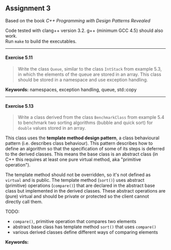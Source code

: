 Assignment 3
------------

Based on the book *C++ Programming with Design Patterns Revealed*

Code tested with clang++ version 3.2.
g++ (minimum GCC 4.5) should also work.  
Run `make` to build the executables.

---

#### Exercise 5.11
> Write the class `Queue`, similar to the class `IntStack` from example 5.3,
> in which the elements of the queue are stored in an array. This class should
> be stored in a namespace and use exception handling.

**Keywords:** namespaces, exception handling, queue, std::copy

---

#### Exercise 5.13
> Write a class derived from the class `BenchmarkClass` from example 5.4 to
> benchmark two sorting algorithms (bubble and quick sort) for `double` values
> stored in an array.

This class uses the **template method design pattern**, a class behavioural
pattern (i.e. describes class behaviour). This pattern describes how to define
an algorithm so that the specification of some of its steps is deferred to the
derived classes. This means the base class is an abstract class (in C++ this
requires at least one pure virtual method, aka "primitive operation").

The template method should not be overridden, so it's not defined as `virtual`
and is public. The template method (`sort()`) uses abstract (primitive)
operations (`compare()`) that are declared in the abstract base class but
implemented in the derived classes. These abstract operations are (pure) virtual
and should be private or protected so the client cannot directly call them.

TODO:
- `compare()`, primitive operation that compares two elements
- abstract base class has template method `sort()` that uses `compare()`
- various derived classes define different ways of comparing elements

**Keywords:**
